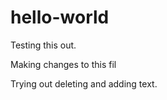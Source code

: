 # hello-world
Testing this out. 

Making changes to this fil

Trying out deleting and adding text. 
